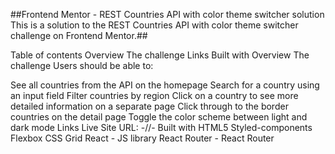 ##Frontend Mentor - REST Countries API with color theme switcher solution
This is a solution to the REST Countries API with color theme switcher challenge on Frontend Mentor.##

Table of contents
Overview
The challenge
Links
Built with
Overview
The challenge
Users should be able to:

See all countries from the API on the homepage
Search for a country using an input field
Filter countries by region
Click on a country to see more detailed information on a separate page
Click through to the border countries on the detail page
Toggle the color scheme between light and dark mode
Links
Live Site URL: -//-
Built with
HTML5
Styled-components
Flexbox
CSS Grid
React - JS library
React Router - React Router
